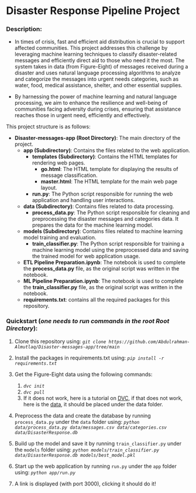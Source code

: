 # Disaster Response Pipeline Project

### Description:
- In times of crisis, fast and efficient aid distribution is crucial to support affected communities. This project addresses this challenge by leveraging machine learning techniques to classify disaster-related messages and efficiently direct aid to those who need it the most. The system takes in data (from Figure-Eight) of messages received during a disaster and uses natural language processing algorithms to analyze and categorize the messages into urgent needs categories, such as water, food, medical assistance, shelter, and other essential supplies. 

- By harnessing the power of machine learning and natural language processing, we aim to enhance the resilience and well-being of communities facing adversity during crises, ensuring that assistance reaches those in urgent need, efficiently and effectively.

 This project structure is as follows:
- **Disaster-messages-app (Root Directory)**: The main directory of the project.
    - **app (Subdirectory)**: Contains the files related to the web application.
        - **templates (Subdirectory)**: Contains the HTML templates for rendering web pages.
            - **go.html**: The HTML template for displaying the results of message classification.
            - **master.html**: The HTML template for the main web page layout.
        - **run.py**: The Python script responsible for running the web application and handling user interactions.
    - **data (Subdirectory)**: Contains files related to data processing.
        - **process_data.py**: The Python script responsible for cleaning and preprocessing the disaster messages and categories data. It prepares the data for the machine learning model.
    - **models (Subdirectory)**: Contains files related to machine learning model training and evaluation.
        - **train_classifier.py**: The Python script responsible for training a machine learning model using the preprocessed data and saving the trained model for web application usage.
    - **ETL Pipeline Preparation.ipynb**: The notebook is used to complete the **process_data.py** file, as the original script was written in the notebook.
    - **ML Pipeline Preparation.ipynb**: The notebook is used to complete the **train_classifier.py** file, as the original script was written in the notebook.
    - **requirements.txt**: contains all the required packages for this repository.

### Quickstart (*one needs to run commands in the root Root Directory*):

1. Clone this repository using: *`git clone https://github.com/Abdulrahman-Almutlaq/Disaster-messages-app/tree/main`* 

2. Install the packages in requirements.txt using: *`pip install -r requirements.txt`*

3. Get the Figure-Eight data using the following commands:
    1. *`dvc init`*
    2. *`dvc pull`*
    3. If it does not work, here is a tutorial on [DVC](https://www.youtube.com/watch?v=kLKBcPonMYw&ab_channel=DVCorg), if that does not work, here is the [data](https://drive.google.com/drive/u/1/folders/1f3OMLLD_Erpzb08YK2b9u1YBi9AjucYk), it should be placed under the data folder.

4. Preprocess the data and create the database by running `process_data.py` under the `data` folder using: *`python data/process_data.py data/messages.csv data/categories.csv data/DisasterResponse.db`*

5. Build up the model and save it by running `train_classifier.py` under the `models` folder using: *`python models/train_classifier.py data/DisasterResponse.db models/best_model.pkl`*

6. Start up the web  application by running `run.py` under the `app` folder using: *`python app/run.py`*

7. A link is displayed (with port 3000), clicking it should do it!

